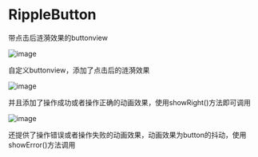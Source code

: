 # RippleButton
带点击后涟漪效果的buttonview

![image](https://github.com/yunyeLoveYoona/RippleButton/blob/master/app/src/main/res/drawable/a.png)


自定义buttonview，添加了点击后的涟漪效果


![image](https://github.com/yunyeLoveYoona/RippleButton/blob/master/app/src/main/res/drawable/b.png)





并且添加了操作成功或者操作正确的动画效果，使用showRight()方法即可调用


![image](https://github.com/yunyeLoveYoona/RippleButton/blob/master/app/src/main/res/drawable/c.png)




还提供了操作错误或者操作失败的动画效果，动画效果为button的抖动，使用showError()方法调用




